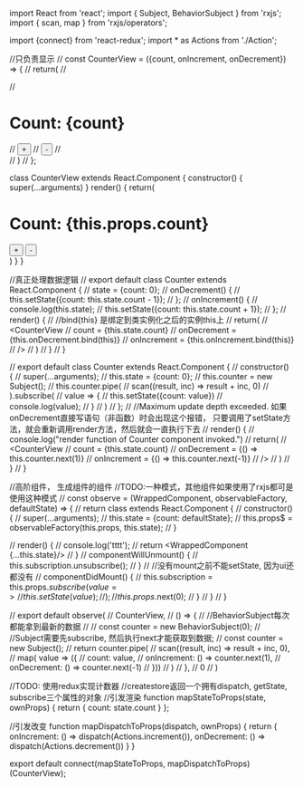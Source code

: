 import React from 'react';
import { Subject, BehaviorSubject } from 'rxjs';
import { scan, map } from 'rxjs/operators';

import {connect} from 'react-redux';
import * as Actions from './Action';

//只负责显示
// const CounterView = ({count, onIncrement, onDecrement}) => {
//     return(
//         <div>
//             <h1>Count: {count}</h1>
//             <button onClick={onIncrement}>+</button>
//             <button onClick={onDecrement}>-</button>
//         </div>
//     )
// };

class CounterView extends React.Component {
    constructor() {
        super(...arguments)
    }
    render() {
        return(
            <div>
                <h1>Count: {this.props.count}</h1>
                <button onClick={this.props.onIncrement}>+</button>
                <button onClick={this.props.onDecrement}>-</button>
            </div>
        )
    }
}

//真正处理数据逻辑
// export default class Counter extends React.Component {
//     state = {count: 0};
//     onDecrement()  {
//         this.setState({count: this.state.count - 1});
//     };
//     onIncrement() {
//         console.log(this.state);
//         this.setState({count: this.state.count + 1});
//     };
//     render() {
//         //bind{this} 是绑定到类实例化之后的实例this上
//         return(
//             <CounterView
//                 count = {this.state.count}
//                 onDecrement = {this.onDecrement.bind(this)}
//                 onIncrement = {this.onIncrement.bind(this)}
//             />
//         )
//     }
// }

// export default class Counter extends React.Component {
//     constructor() {
//         super(...arguments);
//         this.state = {count: 0};
//         this.counter = new Subject();
//         this.counter.pipe(
//             scan((result, inc) => result + inc, 0)
//         ).subscribe(
//             value => {
//                 this.setState({count: value})
//                 console.log(value);
//             }
//         )
//     };
//     //Maximum update depth exceeded. 如果onDecrement直接写语句（非函数）时会出现这个报错， 只要调用了setState方法，就会重新调用render方法，然后就会一直执行下去
//     render() {
//         console.log("render function of Counter component invoked.")
//         return(
//             <CounterView
//                 count = {this.state.count}
//                 onDecrement = {() => this.counter.next(1)}
//                 onIncrement = {() => this.counter.next(-1)}
//             />
//         )
//     }
// }

//高阶组件， 生成组件的组件
//TODO:一种模式，其他组件如果使用了rxjs都可是使用这种模式
// const observe = (WrappedComponent, observableFactory, defaultState) => {
//     return class extends React.Component {
//         constructor() {
//             super(...arguments);
//             this.state = {count: defaultState};
//             this.props$ = observableFactory(this.props, this.state);
//         }

//         render() {
//             console.log('tttt');
//             return <WrappedComponent {...this.state}/>
//         }
//         componentWillUnmount() {
//             this.subscription.unsubscribe();
//         }
//         //没有mount之前不能setState, 因为ui还都没有
//         componentDidMount() {
//             this.subscription = this.props$.subscribe(value => {
//                 this.setState(value);
//             });
//             this.props$.next(0);
//         }
//     }
// }

// export default observe(
//     CounterView,
//     () => {
//         //BehaviorSubject每次都能拿到最新的数据
//         // const counter = new BehaviorSubject(0);
//         //Subject需要先subscribe, 然后执行next才能获取到数据;
//         const counter = new Subject();
//         return counter.pipe(
//             scan((result, inc) => result + inc, 0),
//             map( value => ({
//                 count: value,
//                 onIncrement: () => counter.next(1),
//                 onDecrement: () => counter.next(-1)
//             }))
//         )
//     },
//     0
// )

//TODO: 使用redux实现计数器
//createstore返回一个拥有dispatch, getState, subscribe三个属性的对象
//引发渲染
function mapStateToProps(state, ownProps) {
    return {
        count: state.count
    }
};


//引发改变
function mapDispatchToProps(dispatch, ownProps) {
    return {
        onIncrement: () => dispatch(Actions.increment()),
        onDecrement: () => dispatch(Actions.decrement())
    }
}

export default connect(mapStateToProps, mapDispatchToProps)(CounterView);
